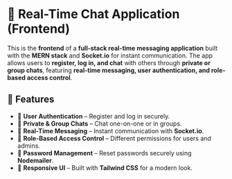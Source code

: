 # 💬 Real-Time Chat Application (Frontend)  

This is the **frontend** of a **full-stack real-time messaging application** built with the **MERN stack** and **Socket.io** for instant communication. The app allows users to **register, log in, and chat** with others through **private or group chats**, featuring **real-time messaging, user authentication, and role-based access control**.  

## 🚀 Features  
- 🔐 **User Authentication** – Register and log in securely.  
- 💬 **Private & Group Chats** – Chat one-on-one or in groups.  
- 🚀 **Real-Time Messaging** – Instant communication with **Socket.io**.  
- 👤 **Role-Based Access Control** – Different permissions for users and admins.  
- 📩 **Password Management** – Reset passwords securely using **Nodemailer**.  
- 🎨 **Responsive UI** – Built with **Tailwind CSS** for a modern look. 
